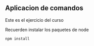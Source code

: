 ## Aplicacion de comandos

Este es el ejercicio del curso


Recuerden instalar los paquetes de node

````
npm install

````